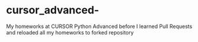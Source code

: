 # cursor_advanced-
My homeworks at CURSOR Python Advanced before I learned Pull Requests and reloaded all my homeworks to forked repository 

